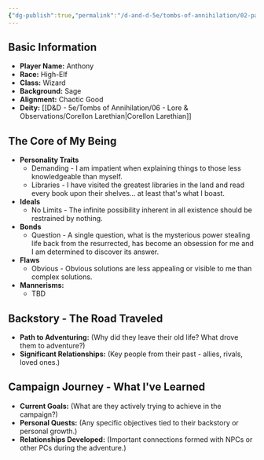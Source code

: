 ```yaml
---
{"dg-publish":true,"permalink":"/d-and-d-5e/tombs-of-annihilation/02-party-members/theron-laerion/","noteIcon":"","created":"2025-07-15T03:59:08.058-05:00","updated":"2025-08-06T10:50:07.673-05:00"}
---
```


## Basic Information
* **Player Name:** Anthony
* **Race:** High-Elf
* **Class:** Wizard
* **Background:** Sage
* **Alignment:** Chaotic Good
* **Deity:** [[D&D - 5e/Tombs of Annihilation/06 - Lore & Observations/Corellon Larethian\|Corellon Larethian]]

## The Core of My Being
* **Personality Traits** 
	* Demanding - I am impatient when explaining things to those less knowledgeable than myself.
	* Libraries - I have visited the greatest libraries in the land and read every book upon their shelves... at least that's what I boast.
* **Ideals** 
	* No Limits - The infinite possibility inherent in all existence should be restrained by nothing.
* **Bonds**
	* Question - A single question, what is the mysterious power stealing life back from the resurrected, has become an obsession for me and I am determined to discover its answer.
* **Flaws**
	* Obvious - Obvious solutions are less appealing or visible to me than complex solutions.
* **Mannerisms:**
	* TBD

## Backstory - The Road Traveled
* **Path to Adventuring:** (Why did they leave their old life? What drove them to adventure?)
* **Significant Relationships:** (Key people from their past - allies, rivals, loved ones.)

## Campaign Journey - What I've Learned
* **Current Goals:** (What are they actively trying to achieve in the campaign?)
* **Personal Quests:** (Any specific objectives tied to their backstory or personal growth.)
* **Relationships Developed:** (Important connections formed with NPCs or other PCs during the adventure.)
